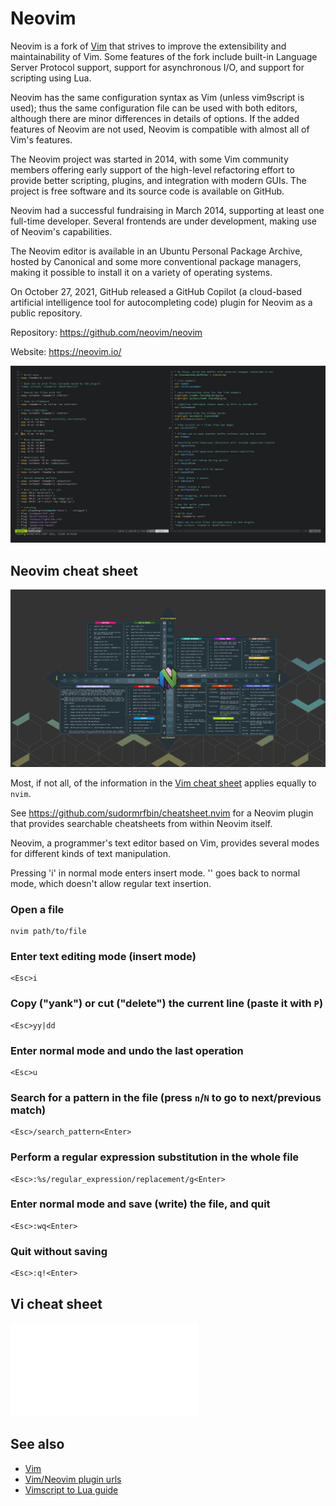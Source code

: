 # Neovim

Neovim is a fork of [Vim](vim.md) that strives to improve the extensibility and maintainability of Vim. Some features of the fork include built-in Language Server Protocol support, support for asynchronous I/O, and support for scripting using Lua.

Neovim has the same configuration syntax as Vim (unless vim9script is used); thus the same configuration file can be used with both editors, although there are minor differences in details of options. If the added features of Neovim are not used, Neovim is compatible with almost all of Vim's features.

The Neovim project was started in 2014, with some Vim community members offering early support of the high-level refactoring effort to provide better scripting, plugins, and integration with modern GUIs. The project is free software and its source code is available on GitHub.

Neovim had a successful fundraising in March 2014, supporting at least one full-time developer. Several frontends are under development, making use of Neovim's capabilities.

The Neovim editor is available in an Ubuntu Personal Package Archive, hosted by Canonical and some more conventional package managers, making it possible to install it on a variety of operating systems.

On October 27, 2021, GitHub released a GitHub Copilot (a cloud-based artificial intelligence tool for autocompleting code) plugin for Neovim as a public repository.

Repository: <https://github.com/neovim/neovim>

Website: <https://neovim.io/>

![](assets/neovim.png)

## Neovim cheat sheet

![](assets/neovim_cheatsheet.png)

Most, if not all, of the information in the [Vim cheat sheet](vim.md)
applies equally to `nvim`.

See <https://github.com/sudormrfbin/cheatsheet.nvim> for a Neovim plugin
that provides searchable cheatsheets from within Neovim itself.

Neovim, a programmer's text editor based on Vim, provides several modes
for different kinds of text manipulation.

Pressing 'i' in normal mode enters insert mode.
'<Esc>' goes back to normal mode, which doesn't allow regular text insertion.

### Open a file

```shell
nvim path/to/file
```

### Enter text editing mode (insert mode)

```shell
<Esc>i
```

### Copy ("yank") or cut ("delete") the current line (paste it with `P`)

```shell
<Esc>yy|dd
```

### Enter normal mode and undo the last operation

```shell
<Esc>u
```

### Search for a pattern in the file (press `n`/`N` to go to next/previous match)

```shell
<Esc>/search_pattern<Enter>
```

### Perform a regular expression substitution in the whole file

```shell
<Esc>:%s/regular_expression/replacement/g<Enter>
```

### Enter normal mode and save (write) the file, and quit

```shell
<Esc>:wq<Enter>
```

### Quit without saving

```shell
<Esc>:q!<Enter>
```

## Vi cheat sheet

![Vi cheat sheet](assets/vi_cheat_sheet.pdf)

## See also

- [Vim](vim.md)
- [Vim/Neovim plugin urls](Plugin-urls.md)
- [Vimscript to Lua guide](https://www.imaginaryrobots.net/posts/2021-04-17-converting-vimrc-to-lua)
